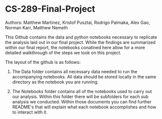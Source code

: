 # CS-289-Final-Project
Authors: Matthew Martinez, Kristof Pusztai, Rodrigo Palmaka, Alex Gao, Norman Karr, Matthew Nemeth

This Github contains the data and python notebooks necessary to replicate the analysis laid out in our final project. While the findings are summarized within our final report, the notebooks conatined here allow for a more detailed walkthrough of the steps we took on this project.

The layout of the github is as follows:

1) The Data folder contains all necessary data needed to run the accompanying notebooks.  All data should be stored locally in the same directory as the notebook you are running.

2) The Notebooks folder contains all of the notebooks used to carry out our analysis. Within this folder there will be subfolders for each sub analysis we conducted. Within those documents you can find further README's that will explain what each notebook accomplishes and how to interact with it.

